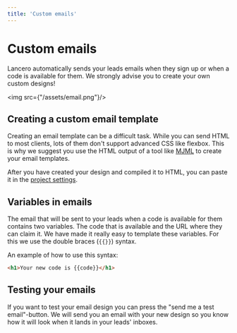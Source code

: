 ```yaml
---
title: 'Custom emails'
---
```

# Custom emails
Lancero automatically sends your leads emails when they sign up or when a code is available for them. We strongly advise you to create your own custom designs!

<img src={"/assets/email.png"}/>

## Creating a custom email template
Creating an email template can be a difficult task. While you can send HTML to most clients, lots of them don't support advanced CSS like flexbox.
This is why we suggest you use the HTML output of a tool like <a href="https://mjml.io/">MJML</a> to create your email templates.

After you have created your design and compiled it to HTML, you can paste it in the <a href="https://dashboard.lancero.app/settings/mail">project settings</a>.

## Variables in emails
The email that will be sent to your leads when a code is available for them contains two variables. The code that is available and the URL where they can claim it. We have made it really easy to template these variables.
For this we use the double braces (`{{}}`) syntax.

An example of how to use this syntax:
```html
<h1>Your new code is {{code}}</h1>
```

## Testing your emails
If you want to test your email design you can press the "send me a test email"-button. We will send you an email with your new design so you know how it will look when it lands in your leads' inboxes.